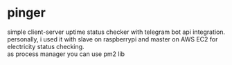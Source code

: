# pinger

simple client-server uptime status checker with telegram bot api integration.\
personally, i used it with slave on raspberrypi and master on AWS EC2 for electricity status checking. \
as process manager you can use pm2 lib
